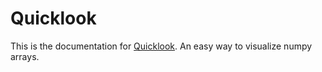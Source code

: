# Quicklook

This is the documentation for [Quicklook](https://github.com/samsammurphy/quicklook). An easy way to visualize numpy arrays.